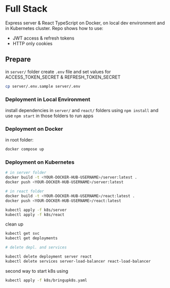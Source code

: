 # Full Stack

Express server & React TypeScript on Docker, on local dev environment and in Kubernetes cluster. Repo shows how to use: 
- JWT access & refresh tokens 
- HTTP only cookies

## Prepare

in `server/` folder create `.env` file  and set values for ACCESS_TOKEN_SECRET & REFRESH_TOKEN_SECRET

```sh
cp server/.env.sample server/.env
```

### Deployment in Local Environment

install dependencies in `server/` and `react/` folders using `npm install` and use `npm start` in those folders to run apps

### Deployment on Docker

in root folder:

```sh
docker compose up
```

### Deployment on Kubernetes

```sh
# in server folder
docker build -t <YOUR-DOCKER-HUB-USERNAME>/server:latest .
docker push <YOUR-DOCKER-HUB-USERNAME>/server:latest

# in react folder
docker build -t <YOUR-DOCKER-HUB-USERNAME>/react:latest .
docker push <YOUR-DOCKER-HUB-USERNAME>/react:latest

kubectl apply -f k8s/server
kubectl apply -f k8s/react
```

clean up

```sh
kubectl get svc
kubectl get deployments

# delete depl. and services

kubectl delete deployment server react
kubectl delete services server-load-balancer react-load-balancer
```

second way to start k8s using 

```sh
kubectl apply -f k8s/bringupk8s.yaml
```

